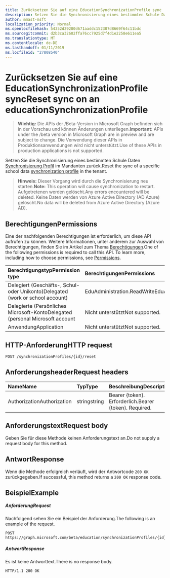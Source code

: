 ```yaml
---
title: Zurücksetzen Sie auf eine EducationSynchronizationProfile sync
description: Setzen Sie die Synchronisierung eines bestimmten Schule Daten Synchronisierungsprofils im Mandanten zurück.
author: mmast-msft
localization_priority: Normal
ms.openlocfilehash: 54352d29280d671aaddc152307d8669f64c11bdc
ms.sourcegitcommit: d2b3ca32602ffa76cc7925d7f4d1e2258e611ea5
ms.translationtype: MT
ms.contentlocale: de-DE
ms.lasthandoff: 01/11/2019
ms.locfileid: "27808540"
---
```

# <a name="reset-sync-on-an-educationsynchronizationprofile"></a><span data-ttu-id="a06e0-103">Zurücksetzen Sie auf eine EducationSynchronizationProfile sync</span><span class="sxs-lookup"><span data-stu-id="a06e0-103">Reset sync on an educationSynchronizationProfile</span></span>

> <span data-ttu-id="a06e0-104">**Wichtig:** Die APIs der /Beta-Version in Microsoft Graph befinden sich in der Vorschau und können Änderungen unterliegen.</span><span class="sxs-lookup"><span data-stu-id="a06e0-104">**Important:** APIs under the /beta version in Microsoft Graph are in preview and are subject to change.</span></span> <span data-ttu-id="a06e0-105">Die Verwendung dieser APIs in Produktionsanwendungen wird nicht unterstützt.</span><span class="sxs-lookup"><span data-stu-id="a06e0-105">Use of these APIs in production applications is not supported.</span></span>

<span data-ttu-id="a06e0-106">Setzen Sie die Synchronisierung eines bestimmten Schule Daten [Synchronisierung Profil](../resources/educationsynchronizationprofile.md) im Mandanten zurück.</span><span class="sxs-lookup"><span data-stu-id="a06e0-106">Reset the sync of a specific school data [synchronization profile](../resources/educationsynchronizationprofile.md) in the tenant.</span></span>

> <span data-ttu-id="a06e0-107">**Hinweis:** Dieser Vorgang wird durch die Synchronisierung neu starten.</span><span class="sxs-lookup"><span data-stu-id="a06e0-107">**Note:** This operation will cause synchronization to restart.</span></span> <span data-ttu-id="a06e0-108">Aufgetretenen werden gelöscht.</span><span class="sxs-lookup"><span data-stu-id="a06e0-108">Any errors encountered will be deleted.</span></span> <span data-ttu-id="a06e0-109">Keine Daten werden von Azure Active Directory (AD Azure) gelöscht.</span><span class="sxs-lookup"><span data-stu-id="a06e0-109">No data will be deleted from Azure Active Directory (Azure AD).</span></span> 

## <a name="permissions"></a><span data-ttu-id="a06e0-110">Berechtigungen</span><span class="sxs-lookup"><span data-stu-id="a06e0-110">Permissions</span></span>
<span data-ttu-id="a06e0-p103">Eine der nachfolgenden Berechtigungen ist erforderlich, um diese API aufrufen zu können. Weitere Informationen, unter anderem zur Auswahl von Berechtigungen, finden Sie im Artikel zum Thema [Berechtigungen](/graph/permissions-reference).</span><span class="sxs-lookup"><span data-stu-id="a06e0-p103">One of the following permissions is required to call this API. To learn more, including how to choose permissions, see [Permissions](/graph/permissions-reference).</span></span>

| <span data-ttu-id="a06e0-113">Berechtigungstyp</span><span class="sxs-lookup"><span data-stu-id="a06e0-113">Permission type</span></span> | <span data-ttu-id="a06e0-114">Berechtigungen</span><span class="sxs-lookup"><span data-stu-id="a06e0-114">Permissions</span></span> |
|:-----------|:----------|
| <span data-ttu-id="a06e0-115">Delegiert (Geschäfts-, Schul- oder Unikonto)</span><span class="sxs-lookup"><span data-stu-id="a06e0-115">Delegated (work or school account)</span></span> | <span data-ttu-id="a06e0-116">EduAdministration.ReadWrite</span><span class="sxs-lookup"><span data-stu-id="a06e0-116">EduAdministration.ReadWrite</span></span> |
|<span data-ttu-id="a06e0-117">Delegierte (Persönliches Microsoft-Konto</span><span class="sxs-lookup"><span data-stu-id="a06e0-117">Delegated (personal Microsoft account</span></span>|<span data-ttu-id="a06e0-118">Nicht unterstützt</span><span class="sxs-lookup"><span data-stu-id="a06e0-118">Not supported.</span></span>|
|<span data-ttu-id="a06e0-119">Anwendung</span><span class="sxs-lookup"><span data-stu-id="a06e0-119">Application</span></span>|<span data-ttu-id="a06e0-120">Nicht unterstützt</span><span class="sxs-lookup"><span data-stu-id="a06e0-120">Not supported.</span></span>|

## <a name="http-request"></a><span data-ttu-id="a06e0-121">HTTP-Anforderung</span><span class="sxs-lookup"><span data-stu-id="a06e0-121">HTTP request</span></span>
<!-- { "blockType": "ignored" } -->
```http
POST /synchronizationProfiles/{id}/reset
```

## <a name="request-headers"></a><span data-ttu-id="a06e0-122">Anforderungsheader</span><span class="sxs-lookup"><span data-stu-id="a06e0-122">Request headers</span></span>
| <span data-ttu-id="a06e0-123">Name</span><span class="sxs-lookup"><span data-stu-id="a06e0-123">Name</span></span>       | <span data-ttu-id="a06e0-124">Typ</span><span class="sxs-lookup"><span data-stu-id="a06e0-124">Type</span></span> | <span data-ttu-id="a06e0-125">Beschreibung</span><span class="sxs-lookup"><span data-stu-id="a06e0-125">Description</span></span>|
|:-----------|:------|:----------|
| <span data-ttu-id="a06e0-126">Authorization</span><span class="sxs-lookup"><span data-stu-id="a06e0-126">Authorization</span></span>  | <span data-ttu-id="a06e0-127">string</span><span class="sxs-lookup"><span data-stu-id="a06e0-127">string</span></span>  | <span data-ttu-id="a06e0-p104">Bearer {token}. Erforderlich.</span><span class="sxs-lookup"><span data-stu-id="a06e0-p104">Bearer {token}. Required.</span></span>  |

## <a name="request-body"></a><span data-ttu-id="a06e0-130">Anforderungstext</span><span class="sxs-lookup"><span data-stu-id="a06e0-130">Request body</span></span>
<span data-ttu-id="a06e0-131">Geben Sie für diese Methode keinen Anforderungstext an.</span><span class="sxs-lookup"><span data-stu-id="a06e0-131">Do not supply a request body for this method.</span></span>
## <a name="response"></a><span data-ttu-id="a06e0-132">Antwort</span><span class="sxs-lookup"><span data-stu-id="a06e0-132">Response</span></span>
<span data-ttu-id="a06e0-133">Wenn die Methode erfolgreich verläuft, wird der Antwortcode `200 OK` zurückgegeben.</span><span class="sxs-lookup"><span data-stu-id="a06e0-133">If successful, this method returns a `200 OK` response code.</span></span>

## <a name="example"></a><span data-ttu-id="a06e0-134">Beispiel</span><span class="sxs-lookup"><span data-stu-id="a06e0-134">Example</span></span>
##### <a name="request"></a><span data-ttu-id="a06e0-135">Anforderung</span><span class="sxs-lookup"><span data-stu-id="a06e0-135">Request</span></span>
<span data-ttu-id="a06e0-136">Nachfolgend sehen Sie ein Beispiel der Anforderung.</span><span class="sxs-lookup"><span data-stu-id="a06e0-136">The following is an example of the request.</span></span>
<!-- {
  "blockType": "request",
  "name": "post_educationSynchronizationProfile_reset"
}-->
```http
POST https://graph.microsoft.com/beta/education/synchronizationProfiles/{id}/reset
```

##### <a name="response"></a><span data-ttu-id="a06e0-137">Antwort</span><span class="sxs-lookup"><span data-stu-id="a06e0-137">Response</span></span>

<span data-ttu-id="a06e0-138">Es ist keine Antworttext.</span><span class="sxs-lookup"><span data-stu-id="a06e0-138">There is no response body.</span></span>

<!-- {
  "blockType": "response",
  "name": "post_educationSynchronizationProfile_reset"
}-->
```
HTTP/1.1 200 OK
```
